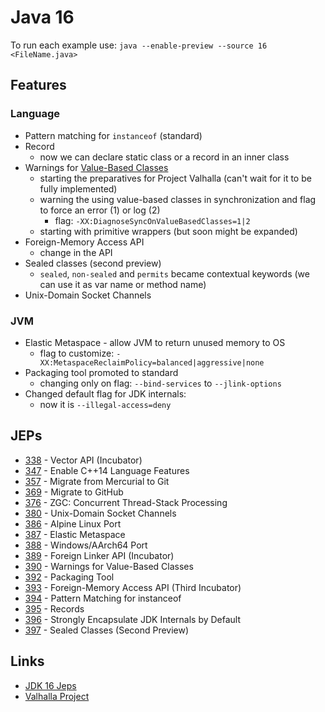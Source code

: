 # Java 16

To run each example use: `java --enable-preview --source 16 <FileName.java>`

## Features

### Language

* Pattern matching for `instanceof` (standard)
* Record
  * now we can declare static class or a record in an inner class
* Warnings for [Value-Based Classes](https://docs.oracle.com/en/java/javase/15/docs/api/java.base/java/lang/doc-files/ValueBased.html)
  * starting the preparatives for Project Valhalla (can't wait for it to be fully implemented)
  * warning the using value-based classes in synchronization and flag to force an error (1) or log (2)
    * flag: `-XX:DiagnoseSyncOnValueBasedClasses=1|2`
  * starting with primitive wrappers (but soon might be expanded)
* Foreign-Memory Access API
  * change in the API
* Sealed classes (second preview)
  * `sealed`, `non-sealed` and `permits` became contextual keywords (we can use it as var name or method name)
* Unix-Domain Socket Channels

### JVM

* Elastic Metaspace - allow JVM to return unused memory to OS
  * flag to customize: `-XX:MetaspaceReclaimPolicy=balanced|aggressive|none`
* Packaging tool promoted to standard
  * changing only on flag: `--bind-services` to `--jlink-options`
* Changed default flag for JDK internals:
  * now it is `--illegal-access=deny`

## JEPs

* [338](https://openjdk.java.net/jeps/338) - Vector API (Incubator)
* [347](https://openjdk.java.net/jeps/347) - Enable C++14 Language Features
* [357](https://openjdk.java.net/jeps/357) - Migrate from Mercurial to Git
* [369](https://openjdk.java.net/jeps/369) - Migrate to GitHub
* [376](https://openjdk.java.net/jeps/376) - ZGC: Concurrent Thread-Stack Processing
* [380](https://openjdk.java.net/jeps/380) - Unix-Domain Socket Channels
* [386](https://openjdk.java.net/jeps/386) - Alpine Linux Port
* [387](https://openjdk.java.net/jeps/387) - Elastic Metaspace
* [388](https://openjdk.java.net/jeps/388) - Windows/AArch64 Port
* [389](https://openjdk.java.net/jeps/389) - Foreign Linker API (Incubator)
* [390](https://openjdk.java.net/jeps/390) - Warnings for Value-Based Classes
* [392](https://openjdk.java.net/jeps/392) - Packaging Tool
* [393](https://openjdk.java.net/jeps/393) - Foreign-Memory Access API (Third Incubator)
* [394](https://openjdk.java.net/jeps/394) - Pattern Matching for instanceof
* [395](https://openjdk.java.net/jeps/395) - Records
* [396](https://openjdk.java.net/jeps/396) - Strongly Encapsulate JDK Internals by Default
* [397](https://openjdk.java.net/jeps/397) - Sealed Classes (Second Preview)

## Links

* [JDK 16 Jeps](https://openjdk.java.net/projects/jdk/16/)
* [Valhalla Project](https://openjdk.java.net/projects/valhalla/)

